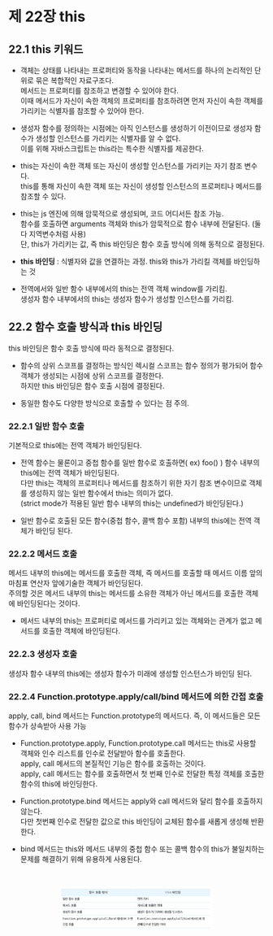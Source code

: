 제 22장 this
==============
22.1 this 키워드
-----------------------
* 객체는 상태를 나타내는 프로퍼티와 동작을 나타내는 메서드를 하나의 논리적인 단위로 묶은 복합적인 자료구조다.   
메서드는 프로퍼티를 참조하고 변경할 수 있어야 한다.   
이때 메서드가 자신이 속한 객체의 프로퍼티를 참조하려면 먼저 자신이 속한 객체를 가리키는 식별자를 참조할 수 있어야 한다.

* 생성자 함수를 정의하는 시점에는 아직 인스턴스를 생성하기 이전이므로 생성자 함수가 생성할 인스턴스를 가리키는 식별자를 알 수 없다.   
이를 위해 자바스크립트는 this라는 특수한 식별자를 제공한다.   

* this는 자신이 속한 객체 또는 자신이 생성할 인스턴스를 가리키는 자기 참조 변수다.   
this를 통해 자신이 속한 객체 또는 자신이 생성할 인스턴스의 프로퍼티나 메서드를 참조할 수 있다. 

* this는 js 엔진에 의해 암묵적으로 생성되며, 코드 어디서든 참조 가능.   
함수를 호출하면 arguments 객체와 this가 암묵적으로 함수 내부에 전달된다. (둘 다 지역변수처럼 사용)   
단, this가 가리키는 값, 즉 this 바인딩은 함수 호출 방식에 의해 동적으로 결정된다. 

* **this 바인딩** : 식별자와 값을 연결하는 과정. this와 this가 가리킬 객체를 바인딩하는 것

* 전역에서와 일반 함수 내부에서의 this는 전역 객체 window를 가리킴.   
생성자 함수 내부에서의 this는 생성자 함수가 생성할 인스턴스를 가리킴.

22.2 함수 호출 방식과 this 바인딩
----------------------------------
this 바인딩은 함수 호출 방식에 따라 동적으로 결정된다.   

* 함수의 상위 스코프를 결정하는 방식인 렉시컬 스코프는 함수 정의가 평가되어 함수 객체가 생성되는 시점에 상위 스코프를 결정한다.   
하지만 this 바인딩은 함수 호출 시점에 결정된다. 

* 동일한 함수도 다양한 방식으로 호출할 수 있다는 점 주의.

### 22.2.1 일반 함수 호출
기본적으로 this에는 전역 객체가 바인딩된다.   

* 전역 함수는 물론이고 중첩 함수를 일반 함수로 호출하면( ex) foo() ) 함수 내부의 this에는 전역 객체가 바인딩된다.   
다만 this는 객체의 프로퍼티나 메서드를 참조하기 위한 자기 참조 변수이므로 객체를 생성하지 않는 일반 함수에서 this는 의미가 없다.   
(strict mode가 적용된 일반 함수 내부의 this는 undefined가 바인딩된다.)

* 일반 함수로 호출된 모든 함수(중첩 함수, 콜백 함수 포함) 내부의 this에는 전역 객체가 바인딩 된다.

### 22.2.2 메서드 호출   
메서드 내부의 this에는 메서드를 호출한 객체, 즉 메서드를 호출할 때 메서드 이름 앞의 마침표 연산자 앞에기술한 객체가 바인딩된다.   
주의할 것은 메서드 내부의 this는 메서드를 소유한 객체가 아닌 메서드를 호출한 객체에 바인딩된다는 것이다.   

* 메서드 내부의 this는 프로퍼티로 메서드를 가리키고 있는 객체와는 관계가 없고 메서드를 호출한 객체에 바인딩된다.

### 22.2.3 생성자 호출   
생성자 함수 내부의 this에는 생성자 함수가 미래에 생성할 인스턴스가 바인딩 된다.

### 22.2.4 Function.prototype.apply/call/bind 메서드에 의한 간접 호출   
apply, call, bind 메서드는 Function.prototype의 메서드다. 즉, 이 메서드들은 모든 함수가 상속받아 사용 가능

* Function.prototype.apply, Function.prototype.call 메서드는 this로 사용할 객체와 인수 리스트를 인수로 전달받아 함수를 호출한다.   
apply, call 메서드의 본질적인 기능은 함수를 호출하는 것이다.   
apply, call 메서드는 함수를 호출하면서 첫 번째 인수로 전달한 특정 객체를 호출한 함수의 this에 바인딩한다.

* Function.prototype.bind 메서드는 apply와 call 메서드와 달리 함수를 호출하지 않는다.   
다만 첫번째 인수로 전달한 값으로 this 바인딩이 교체된 함수를 새롭게 생성해 반환한다.

* bind 메서드는 this와 메서드 내부의 중첩 함수 또는 콜백 함수의 this가 불일치하는 문제를 해결하기 위해 유용하게 사용된다.

<br/>
<p align="center">
<img src="./img/this.PNG" width="60%" height="40%" align="center" title="this" alt="this"></img>
</p>
<br/>
